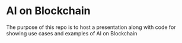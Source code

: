 # AI on Blockchain

The purpose of this repo is to host a presentation along with code for showing use cases and examples of AI on Blockchain

